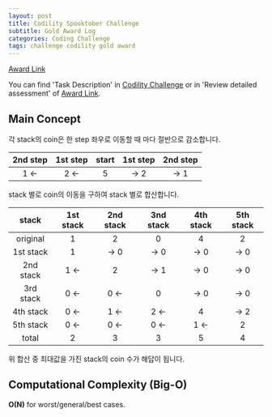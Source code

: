 ```yaml
---
layout: post
title: Codility Spooktober Challenge
subtitle: Gold Award Log
categories: Coding Challenge
tags: challenge codility gold award
---
```


[Award Link](https://app.codility.com/cert/view/certVQ26T5-7ERYKYPG57AZP87U/)

You can find 'Task Description' in [Codility Challenge](https://app.codility.com/programmers/challenges/spooktober_2021/) or in 'Review detailed assessment' of [Award Link](https://app.codility.com/cert/view/certVQ26T5-7ERYKYPG57AZP87U/).

## Main Concept
각 stack의 coin은 한 step 좌우로 이동할 때 마다 절반으로 감소합니다.

| 2nd step | 1st step | start | 1st step | 2nd step |
|:---:|:---:|:---:|:---:|:---:|
| 1 <- | 2 <- | 5 | -> 2 | -> 1 |

stack 별로 coin의 이동을 구하여 stack 별로 합산합니다.

| stack | 1st stack | 2nd stack | 3nd stack | 4th stack | 5th stack |
|:---:|:---:|:---:|:---:|:---:|:---:|
| original | 1 | 2 | 0 | 4 | 2 |
| 1st stack | 1 | -> 0 | -> 0 | -> 0 | -> 0 |
| 2nd stack | 1 <- | 2 | -> 1 | -> 0 | -> 0 |
| 3rd stack | 0 <- | 0 <- | 0 | -> 0 | -> 0 |
| 4th stack | 0 <- | 1 <- | 2 <- | 4 | -> 2 |
| 5th stack | 0 <- | 0 <- | 0 <- | 1 <- | 2 |
| total | 2 | 3 | 3 | 5 | 4 |

위 합산 중 최대값을 가진 stack의 coin 수가 해답이 됩니다.

## Computational Complexity (Big-O)
**O(N)** for worst/general/best cases.
